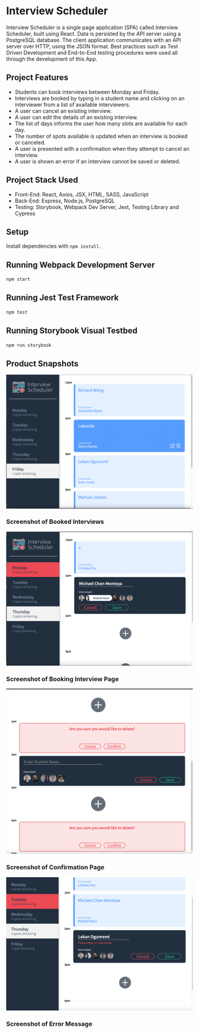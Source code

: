 # Interview Scheduler

Interview Scheduler is a single page application (SPA) called Interview Scheduler, built using React. Data is persisted by the API server using a PostgreSQL database. The client application communicates with an API server over HTTP, using the JSON format. Best practices such as Test Driven Development and End-to-End testing procedures were used all through the development of this App.

## Project Features

- Students can book interviews between Monday and Friday.
- Interviews are booked by typing in a student name and clicking on an interviewer from a list of available interviewers.
- A user can cancel an existing interview.
- A user can edit the details of an existing interview.
- The list of days informs the user how many slots are available for each day.
- The number of spots available is updated when an interview is booked or canceled.
- A user is presented with a confirmation when they attempt to cancel an interview.
- A user is shown an error if an interview cannot be saved or deleted.

## Project Stack Used

- Front-End: React, Axios, JSX, HTML, SASS, JavaScript
- Back-End: Express, Node.js, PostgreSQL
- Testing: Storybook, Webpack Dev Server, Jest, Testing Library and Cypress

## Setup

Install dependencies with `npm install`.

## Running Webpack Development Server

```sh
npm start
```

## Running Jest Test Framework

```sh
npm test
```

## Running Storybook Visual Testbed

```sh
npm run storybook
```

## Product Snapshots

!["Screenshot of Booked Interviews"](https://github.com/OOgunremi/scheduler/blob/master/docs/Booked%20Interviews%20Snapshot.png)

### Screenshot of Booked Interviews

!["Screenshot of Booking Interview Page"](https://github.com/OOgunremi/scheduler/blob/master/docs/Booking%20Interview%20Snapshot.png)

### Screenshot of Booking Interview Page

!["Screenshot of Confirmation Page"](https://github.com/OOgunremi/scheduler/blob/master/docs/Confirmation%20Messages%20Snapshot.png)

### Screenshot of Confirmation Page

!["Screenshot of Error Message"](https://github.com/OOgunremi/scheduler/blob/master/docs/Error%20Message%20Snapshot%20Interviewer.png)

### Screenshot of Error Message
